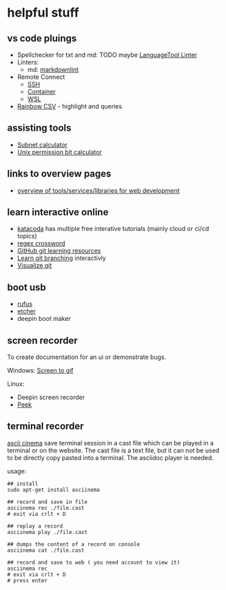# helpful stuff

## vs code pluings

- Spellchecker for txt and md: TODO maybe [LanguageTool Linter](https://github.com/davidlday/vscode-languagetool-linter)  
- Linters:
    - md: [markdownlint](https://github.com/DavidAnson/vscode-markdownlint)
- Remote Connect
    - [SSH](https://marketplace.visualstudio.com/items?itemName=ms-vscode-remote.remote-ssh)
    - [Container](https://marketplace.visualstudio.com/items?itemName=ms-vscode-remote.remote-containers)
    - [WSL](https://marketplace.visualstudio.com/items?itemName=ms-vscode-remote.remote-wsl)
- [Rainbow CSV](https://marketplace.visualstudio.com/items?itemName=mechatroner.rainbow-csv) - highlight and queries


## assisting tools

- [Subnet calculator](https://cidr-rechner.de/)
- [Unix permission bit calculator](http://permissions-calculator.org/)

## links to overview pages

- [overview of tools/services/libraries for web development](https://dev.to/davidepacilio/50-free-tools-and-resources-to-create-awesome-user-interfaces-1c1b)

## learn interactive online

- [katacoda](https://www.katacoda.com/) has multiple free interative tutorials (mainly cloud or ci/cd topics)
- [regex crossword](https://regexcrossword.com/)
- [GitHub git learning resources](https://try.github.io/)
- [Learn git branching](https://learngitbranching.js.org/?locale=de_DE) interactivly
- [Visualize git](http://git-school.github.io/visualizing-git/)

## boot usb

- [rufus](https://rufus.ie/)
- [etcher](https://www.balena.io/etcher/)
- deepin boot maker

## screen recorder

To create documentation for an ui or demonstrate bugs.

Windows: [Screen to gif](https://www.screentogif.com/)

Linux:

- Deepin screen recorder
- [Peek](https://github.com/phw/peek)

## terminal recorder

[ascii cinema](https://asciinema.org/) save terminal session in a cast file which can be played in a terminal or on the website. The cast file is a text file, but it can not be used to be directly copy pasted into a terminal. The asciidoc player is needed.

usage:

```
## install 
sudo apt-get install asciinema

## record and save in file
asciinema rec ./file.cast
# exit via crlt + D

## replay a record
asciinema play ./file.cast

## dumps the content of a record on console
asciinema cat ./file.cast

## record and save to web ( you need account to view it)
asciinema rec
# exit via crlt + D
# press enter
```